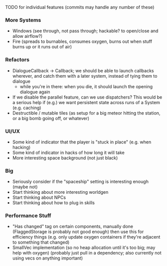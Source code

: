 TODO for individual features (commits may handle any number of these)

### More Systems

- Windows (see through, not pass through; hackable? to open/close and allow airflow?)
- Fire (spreads to burnables, consumes oxygen, burns out when stuff burns up or it
  runs out of air)

### Refactors

- DialogueCallback -> Callback; we should be able to launch callbacks wherever, and
  catch them with a later system, instead of tying them to dialogue
  - while you're in there: when you die, it should launch the opening dialogue again
- If we disable the parallel feature, can we use dispatchers? This would be a serious
  help if (e.g.) we want persistent state across runs of a System (e.g. caching)
- Destructible / mutable tiles (as setup for a big meteor hitting the station, or
  a big bomb going off, or whatever)

### UI/UX

- Some kind of indicator that the player is "stuck in place" (e.g. when hacking)
- Some kind of indicator in hacks of how long it will take
- More interesting space background (not just black)

### Big

- Seriously consider if the "spaceship" setting is interesting enough (maybe not)
- Start thinking about more interesting worldgen
- Start thinking about NPCs
- Start thinking about how to plug in skills

### Performance Stuff

- "Has changed" tag on certain components, manually done (FlaggedStorage is probably not good enough)
  then use this for efficiency things (e.g. only update oxygen containers if they're adjacent to something
  that changed)
- SmallVec implementation (so no heap allocation until it's too big; may help with oxygen) (probably just
  pull in a dependency; also currently not using vecs on anything important)
